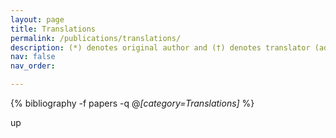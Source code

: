 ```yaml
---
layout: page
title: Translations
permalink: /publications/translations/
description: (*) denotes original author and (†) denotes translator (additional translated news and opinion articles can be found by subscribing to the official The Cavalier Daily WeChat page, WeChat ID: UVaCavDaily).
nav: false
nav_order:

---
```

<!-- _pages/translations.md -->
<div class="publications">

{% bibliography -f papers -q @*[category=Translations]* %}

</div>
up
